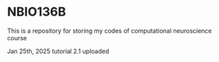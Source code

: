 # NBIO136B

This is a repository for storing my codes of computational neuroscience course

Jan 25th, 2025
tutorial 2.1 uploaded


